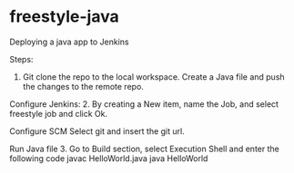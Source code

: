 # freestyle-java
Deploying a java app to Jenkins

Steps:
1. Git clone the repo to the local workspace. Create a Java file and push the changes to the remote repo.

Configure Jenkins:
2. By creating a New item, name the Job, and select freestyle job and click Ok. 

Configure SCM
Select git and insert the git url. 

Run Java file
3. Go to Build section, select Execution Shell and enter the following code
javac HelloWorld.java
java HelloWorld
